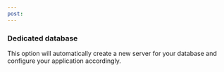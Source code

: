 ```yaml
---
post: 
---
```


### Dedicated database

This option will automatically create a new server for your database and configure your application accordingly.

